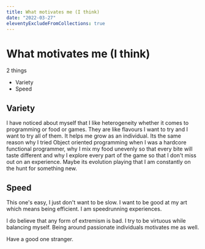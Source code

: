 ```yaml
---
title: What motivates me (I think)
date: "2022-03-27"
eleventyExcludeFromCollections: true
---
```


# What motivates me (I think) 

2 things
- Variety
- Speed

## Variety
I have noticed about myself that I like heterogeneity whether it comes to programming or food or games. They are like flavours I want to try and I want to try all of them. It helps me grow as an individual. Its the same reason why I tried Object oriented programming when I was a hardcore functional programmer, why I mix my food unevenly so that every bite will taste different and why I explore every part of the game so that I don't miss out on an experience. Maybe its evolution playing that I am constantly on the hunt for something new.

## Speed
This one's easy, I just don't want to be slow. I want to be good at my art which means being efficient. I am speedrunning experiences.

I do believe that any form of extremism is bad. I try to be virtuous while balancing myself.
Being around passionate individuals motivates me as well.

Have a good one stranger.